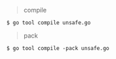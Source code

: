 > compile  

```
$ go tool compile unsafe.go
```  

> pack  

```
$ go tool compile -pack unsafe.go
```
